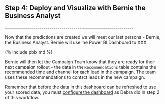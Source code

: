 
<h2> Step 4: Deploy and Visualize with Bernie the Business Analyst </h2>
----------------------------------------------------------------

Now that the predictions are created  we will meet our last persona - Bernie, the Business Analyst. Bernie will use the Power BI Dashboard to XXX

{% include pbix.md %}

Bernie will then let the Campaign Team know that they are ready for their next campaign rollout - the data in the `Recommendations` table contains the recommended time and channel for each lead in the campaign.  The team uses these recommendations to contact leads in the new campaign.

<div class="alert alert-info" role="alert">
Remember that before the data in this dashboard can be refreshed to use your scored data, you must <a href="Visualize_Results.html">configure the dashboard</a> as Debra did in step 2 of this workflow.
</div>